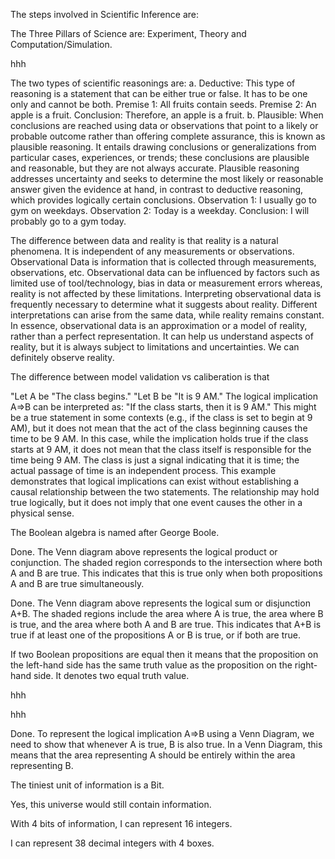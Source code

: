The steps involved in Scientific Inference are:   

The Three Pillars of Science are: Experiment, Theory and Computation/Simulation.    

hhh

The two types of scientific reasonings are: a. Deductive: This type of reasoning is a statement that can be either true or false. It has to be one only and cannot be both. Premise 1: All fruits contain seeds. Premise 2: An apple is a fruit. Conclusion: Therefore, an apple is a fruit. b. Plausible: When conclusions are reached using data or observations that point to a likely or probable outcome rather than offering complete assurance, this is known as plausible reasoning. It entails drawing conclusions or generalizations from particular cases, experiences, or trends; these conclusions are plausible and reasonable, but they are not always accurate. Plausible reasoning addresses uncertainty and seeks to determine the most likely or reasonable answer given the evidence at hand, in contrast to deductive reasoning, which provides logically certain conclusions. Observation 1: I usually go to gym on weekdays. Observation 2: Today is a weekday. Conclusion: I will probably go to a gym today. 

The difference between data and reality is that reality is a natural phenomena. It is independent of any measurements or observations. Observational Data is information that is collected through measurements, observations, etc. Observational data can be influenced by factors such as limited use of tool/technology, bias in data or measurement errors whereas, reality is not affected by these limitations. Interpreting observational data is frequently necessary to determine what it suggests about reality. Different interpretations can arise from the same data, while reality remains constant. In essence, observational data is an approximation or a model of reality, rather than a perfect representation. It can help us understand aspects of reality, but it is always subject to limitations and uncertainties. We can definitely observe reality. 

The difference between model validation vs caliberation is that  

"Let A be "The class begins." "Let B be "It is 9 AM." The logical implication A⇒B can be interpreted as: "If the class starts, then it is 9 AM." This might be a true statement in some contexts (e.g., if the class is set to begin at 9 AM), but it does not mean that the act of the class beginning causes the time to be 9 AM. In this case, while the implication holds true if the class starts at 9 AM, it does not mean that the class itself is responsible for the time being 9 AM. The class is just a signal indicating that it is time; the actual passage of time is an independent process. This example demonstrates that logical implications can exist without establishing a causal relationship between the two statements. The relationship may hold true logically, but it does not imply that one event causes the other in a physical sense.

The Boolean algebra is named after George Boole.

Done. The Venn diagram above represents the logical product or conjunction. The shaded region corresponds to the intersection where both A and B are true. This indicates that this is true only when both propositions A and B are true simultaneously.  

Done. The Venn diagram above represents the logical sum or disjunction A+B. The shaded regions include the area where A is true, the area where B is true, and the area where both A and B are true. This indicates that A+B is true if at least one of the propositions A or B is true, or if both are true.  

If two Boolean propositions are equal then it means that the proposition on the left-hand side has the same truth value as the proposition on the right-hand side. It denotes two equal truth value. 

hhh

hhh
 
Done. To represent the logical implication A⇒B using a Venn Diagram, we need to show that whenever A is true, B is also true. In a Venn Diagram, this means that the area representing A should be entirely within the area representing B.  

The tiniest unit of information is a Bit.  

Yes, this universe would still contain information. 

With 4 bits of information, I can represent 16 integers.  

I can represent 38 decimal integers with 4 boxes.  
